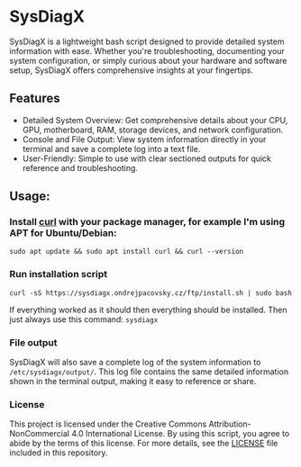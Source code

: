 # SysDiagX
SysDiagX is a lightweight bash script designed to provide detailed system information with ease. Whether you're troubleshooting, documenting your system configuration, or simply curious about your hardware and software setup, SysDiagX offers comprehensive insights at your fingertips.

## Features
- Detailed System Overview: Get comprehensive details about your CPU, GPU, motherboard, RAM, storage devices, and network configuration.
- Console and File Output: View system information directly in your terminal and save a complete log into a text file.
- User-Friendly: Simple to use with clear sectioned outputs for quick reference and troubleshooting.

## Usage:
### Install [curl](https://curl.se/) with your package manager, for example I'm using APT for Ubuntu/Debian:
```
sudo apt update && sudo apt install curl && curl --version
```
### Run installation script
```
curl -sS https://sysdiagx.ondrejpacovsky.cz/ftp/install.sh | sudo bash
```
If everything worked as it should then everything should be installed. Then just always use this command:
```sysdiagx```

### File output
SysDiagX will also save a complete log of the system information to `/etc/sysdiagx/output/`. This log file contains the same detailed information shown in the terminal output, making it easy to reference or share.

### License
This project is licensed under the Creative Commons Attribution-NonCommercial 4.0 International License. By using this script, you agree to abide by the terms of this license. For more details, see the [LICENSE](./LICENCE) file included in this repository.
